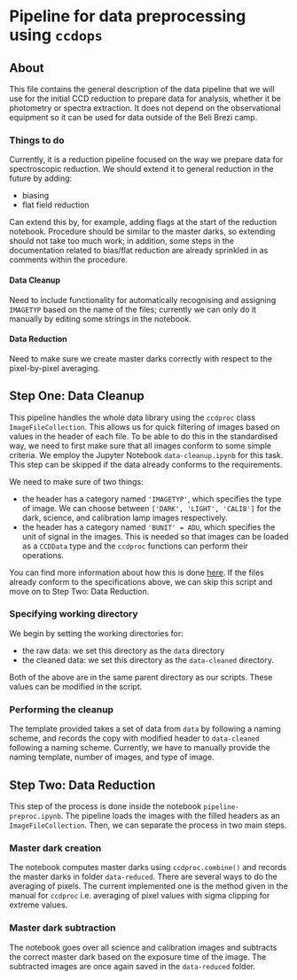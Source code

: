 # Pipeline for data preprocessing using `ccdops`

## About

This file contains the general description of the data pipeline that we will use for the initial CCD reduction to prepare data for analysis, whether it be photometry or spectra extraction. It does not depend on the observational equipment so it can be used for data outside of the Beli Brezi camp.

### Things to do

Currently, it is a reduction pipeline focused on the way we prepare data for spectroscopic reduction. We should extend it to general reduction in the future by adding:

- biasing
- flat field reduction

Can extend this by, for example, adding flags at the start of the reduction notebook. Procedure should be similar to the master darks, so extending should not take too much work; in addition, some steps in the documentation related to bias/flat reduction are already sprinkled in as comments within the procedure.

#### Data Cleanup

Need to include functionality for automatically recognising and assigning `IMAGETYP` based on the name of the files; currently we can only do it manually by editing some strings in the notebook.

#### Data Reduction

Need to make sure we create master darks correctly with respect to the pixel-by-pixel averaging.

## Step One: Data Cleanup

This pipeline handles the whole data library using the `ccdproc` class `ImageFileCollection`. This allows us for quick filtering of images based on values in the header of each file. To be able to do this in the standardised way, we need to first make sure that all images conform to some simple criteria. We employ the Jupyter Notebook `data-cleanup.ipynb` for this task. This step can be skipped if the data already conforms to the requirements.

We need to make sure of two things:

- the header has a category named `'IMAGETYP'`, which specifies the type of image. We can choose between `['DARK', 'LIGHT', 'CALIB']` for the dark, science, and calibration lamp images respectively.
- the header has a category named `'BUNIT' = ADU`, which specifies the unit of signal in the images. This is needed so that images can be loaded as a `CCDData` type and the `ccdproc` functions can perform their operations.

You can find more information about how this is done [here](https://www.astropy.org/ccd-reduction-and-photometry-guide/v/dev/notebooks/01-11-reading-images.html). If the files already conform to the specifications above, we can skip this script and move on to Step Two: Data Reduction.

### Specifying working directory

We begin by setting the working directories for:

- the raw data: we set this directory as the `data` directory
- the cleaned data: we set this directory as the `data-cleaned` directory.

Both of the above are in the same parent directory as our scripts. These values can be modified in the script.

### Performing the cleanup

The template provided takes a set of data from `data` by following a naming scheme, and records the copy with modified header to `data-cleaned` following a naming scheme. Currently, we have to manually provide the naming template, number of images, and type of image.

## Step Two: Data Reduction

This step of the process is done inside the notebook `pipeline-preproc.ipynb`. The pipeline loads the images with the filled headers as an `ImageFileCollection`. Then, we can separate the process in two main steps.

### Master dark creation

The notebook computes master darks using `ccdproc.combine()` and records the master darks in folder `data-reduced`. There are several ways to do the averaging of pixels. The current implemented one is the method given in the manual for `ccdproc` i.e. averaging of pixel values with sigma clipping for extreme values.

### Master dark subtraction

The notebook goes over all science and calibration images and subtracts the correct master dark based on the exposure time of the image. The subtracted images are once again saved in the `data-reduced` folder.
